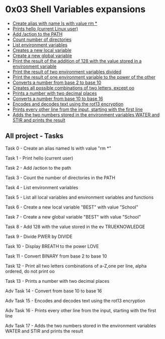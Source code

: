 
# 0x03 Shell Variables expansions

* [Create alias with name ls with value rm *](0-alias)
* [Prints hello (current Linux user)](1-hello_you)
* [Add /action to the PATH](0x03-shell_variables_expansions/2-path)
* [Count number of directories](0x03-shell_variables_expansions/3-paths)
* [List environment variables](0x03-shell_variables_expansions/5-local_variables)
* [Creates a new local variable](0x03-shell_variables_expansions/6-create_local_variable)
* [Create a new global variable](0x03-shell_variables_expansions/7-create_global_variable)
* [Print the result of the addition of 128 with the value stored in a environment variable](0x03-shell_variables_expansions/8-true_knowledge)
* [Print the result of two environment variables divided](0x03-shell_variables_expansions/9-divide_and_rule)
* [Print the result of one environment variable to the power of the other](0x03-shell_variables_expansions/10-love_exponent_breath)
* [Converts a number from base 2 to base 10](0x03-shell_variables_expansions/11-binary_to_decimal)
* [Creates all possible combinations of two letters, except oo](0x03-shell_variables_expansions/12-combinations)
* [Prints a number with two decimal places](0x03-shell_variables_expansions/13-print_float)
* [Converts a number from base 10 to base 16](0x03-shell_variables_expansions/100-decimal_to_hexadecimal)
* [Encodes and decodes text using the rot13 encryption](0x03-shell_variables_expansions/101-rot13)
* [Prints every other line from the input, starting with the first line](0x03-shell_variables_expansions/102-odd)
* [Adds the two numbers stored in the environment variables WATER and STIR and prints the result](0x03-shell_variables_expansions/103-water_and_stir)

## All project - Tasks

Task 0 - Create an alias named ls with value "rm *"

Task 1 - Print hello (current user)

Task 2 - Add /action to the path

Task 3 - Count the number of directories in the PATH

Task 4 - List environment variables

Task 5 - List all local variables and environment variables and functions

Task 6 - Create a new local variable "BEST" with value "School"

Task 7 - Create a new global variable "BEST" with value "School"

Task 8 - Add 128 with the value stored in the ev TRUEKNOWLEDGE

Task 9 - Divide PWER by DIVIDE

Task 10 - Display BREATH to the power LOVE

Task 11 - Convert BINARY from base 2 to base 10

Task 12 - Print all two letters combinations of a-Z,one per line, alpha ordered, do not print oo

Task 13 - Prints a number with two decimal places

Adv Task 14 - Convert from base 10 to base 16

Adv Task 15 - Encodes and decodes text using the rot13 encryption

Adv Task 16 - Prints every other line from the input, starting with the first line

Adv Task 17 - Adds the two numbers stored in the environment variables WATER and STIR and prints the result

